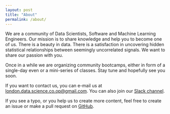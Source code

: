 ```yaml
---
layout: post
title: "About"
permalink: /about/
---
```


We are a community of Data Scientists, Software and Machine Learning Engineers.
Our mission is to share knowledge and help you to become one of us.
There is a beauty in data. There is a satisfaction in uncovering hidden
statistical relationships between seemingly uncorrelated signals.
We want to share our passion with you.

Once in a while we are organizing community bootcamps,
either in form of a single-day even or a mini-series of classes.
Stay tune and hopefully see you soon.

If you want to contact us, you can e-mail us at
<a href="mailto:london.data.science.co.op@gmail.com">london.data.science.co.op@gmail.com</a>.
You can also join our <a href="http://ldscoop.slack.com/">Slack channel</a>.

If you see a typo, or you help us to create more content,
feel free to create an issue or make a pull request on [GitHub](https://github.com/ldscoop/ldscoop.github.io).
